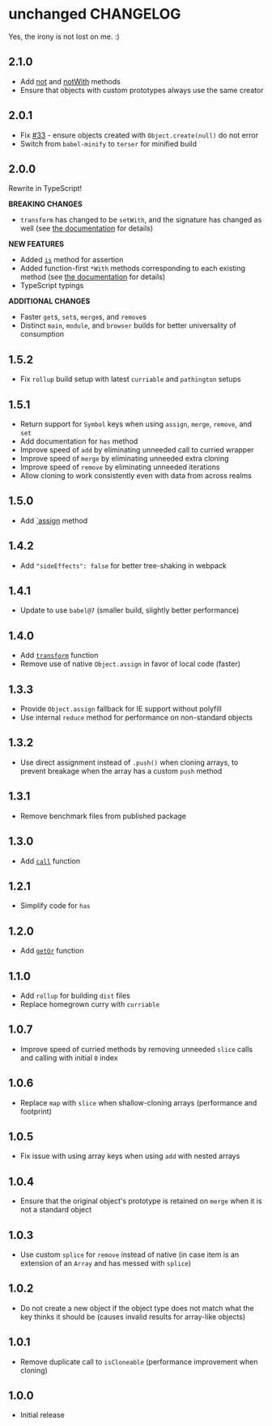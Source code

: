 # unchanged CHANGELOG

Yes, the irony is not lost on me. :)

## 2.1.0

- Add [not](README.md#not) and [notWith](README.md#notwith) methods
- Ensure that objects with custom prototypes always use the same creator

## 2.0.1

- Fix [#33](https://github.com/planttheidea/unchanged/issues/33) - ensure objects created with `Object.create(null)` do not error
- Switch from `babel-minify` to `terser` for minified build

## 2.0.0

Rewrite in TypeScript!

**BREAKING CHANGES**

- `transform` has changed to be `setWith`, and the signature has changed as well (see [the documentation](README.md#setWith) for details)

**NEW FEATURES**

- Added [`is`](README.md#is) method for assertion
- Added function-first `*With` methods corresponding to each existing method (see [the documentation](README.md#transform-methods) for details)
- TypeScript typings

**ADDITIONAL CHANGES**

- Faster `get`s, `set`s, `merge`s, and `remove`s
- Distinct `main`, `module`, and `browser` builds for better universality of consumption

## 1.5.2

- Fix `rollup` build setup with latest `curriable` and `pathington` setups

## 1.5.1

- Return support for `Symbol` keys when using `assign`, `merge`, `remove`, and `set`
- Add documentation for `has` method
- Improve speed of `add` by eliminating unneeded call to curried wrapper
- Improve speed of `merge` by eliminating unneeded extra cloning
- Improve speed of `remove` by eliminating unneeded iterations
- Allow cloning to work consistently even with data from across realms

## 1.5.0

- Add [`assign](README.md#assign) method

## 1.4.2

- Add `"sideEffects": false` for better tree-shaking in webpack

## 1.4.1

- Update to use `babel@7` (smaller build, slightly better performance)

## 1.4.0

- Add [`transform`](README.md#transform) function
- Remove use of native `Object.assign` in favor of local code (faster)

## 1.3.3

- Provide `Object.assign` fallback for IE support without polyfill
- Use internal `reduce` method for performance on non-standard objects

## 1.3.2

- Use direct assignment instead of `.push()` when cloning arrays, to prevent breakage when the array has a custom `push` method

## 1.3.1

- Remove benchmark files from published package

## 1.3.0

- Add [`call`](README.md#call) function

## 1.2.1

- Simplify code for `has`

## 1.2.0

- Add [`getOr`](README.md#getor) function

## 1.1.0

- Add `rollup` for building `dist` files
- Replace homegrown curry with `curriable`

## 1.0.7

- Improve speed of curried methods by removing unneeded `slice` calls and calling with initial `0` index

## 1.0.6

- Replace `map` with `slice` when shallow-cloning arrays (performance and footprint)

## 1.0.5

- Fix issue with using array keys when using `add` with nested arrays

## 1.0.4

- Ensure that the original object's prototype is retained on `merge` when it is not a standard object

## 1.0.3

- Use custom `splice` for `remove` instead of native (in case item is an extension of an `Array` and has messed with `splice`)

## 1.0.2

- Do not create a new object if the object type does not match what the key thinks it should be (causes invalid results for array-like objects)

## 1.0.1

- Remove duplicate call to `isCloneable` (performance improvement when cloning)

## 1.0.0

- Initial release
